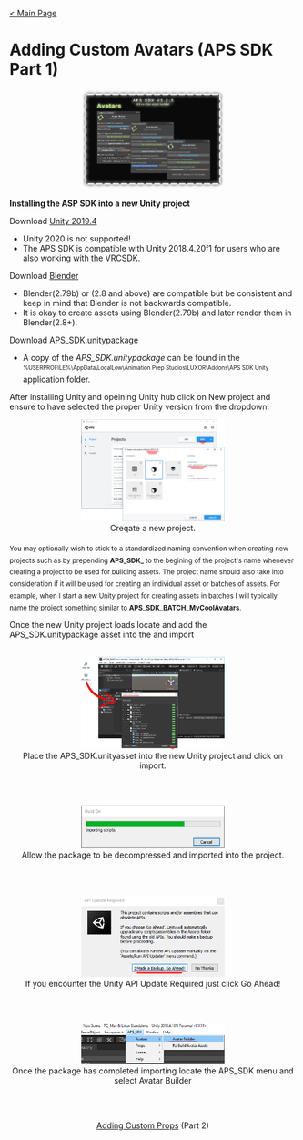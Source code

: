 [< Main Page](index.md)

# Adding Custom Avatars (APS SDK Part 1)

<p align="center">
  <a href="img/aps sdk avatar builder main.png">
     <img width="50%"  src="img/aps sdk avatar builder main.png">
  </a>
</p>

**Installing the ASP SDK into a new Unity project**



Download [Unity 2019.4](https://unity3d.com/unity/whats-new/2019.4.16)
 - Unity 2020 is not supported!
 - The APS SDK is compatible with Unity 2018.4.20f1 for users who are also working with the VRCSDK.

Download [Blender](https://www.blender.org/download/)
 - Blender(2.79b) or (2.8 and above) are compatible but be consistent and keep in mind that Blender is not backwards compatible.
 - It is okay to create assets using Blender(2.79b) and later render them in Blender(2.8+).

Download [APS_SDK.unitypackage](https://github.com/guiglass/LUXOR/blob/gh-pages/APS_SDK.unitypackage?raw=true)
 - A copy of the *APS_SDK.unitypackage* can be found in the <sub><sup>%USERPROFILE%\AppData\LocalLow\Animation Prep Studios\LUXOR\Addons\APS SDK Unity</sup></sub> application folder.
 
After installing Unity and opeining Unity hub click on New project and ensure to have selected the proper Unity version from the dropdown:

<p align="center">
  <a href="https://raw.githubusercontent.com/guiglass/LUXOR/gh-pages/img/new%20project.png">
     <img width="50%" src="https://raw.githubusercontent.com/guiglass/LUXOR/gh-pages/img/new%20project.png">
  </a>
  <br>
  Creqate a new project.
</p>
<sub>You may optionally wish to stick to a standardized naming convention when creating new projects such as by prepending <b>APS_SDK_</b> to the begining of the project's name whenever creating a project to be used for building assets. The project name should also take into consideration if it will be used for creating an individual asset or batches of assets. For example, when I start a new Unity project for creating assets in batches I will typically name the project something similar to <b>APS_SDK_BATCH_MyCoolAvatars</b>.
</sub>

Once the new Unity project loads locate and add the APS_SDK.unitypackage asset into the and import 
<br><br>
<p align="center">
  <a href="img/avatar menu.png">
     <img width="50%" src="img/import sdk.png">
  </a>
  <br>
  Place the APS_SDK.unityasset into the new Unity project and click on import.
</p>

<br><br>
<p align="center">
  <a href="img/importing scripts.png">
     <img width="50%" src="img/importing scripts.png">
  </a>
  <br>
  Allow the package to be decompressed and imported into the project.
</p>

<br><br>
<p align="center">
  <a href="img/update unity api.png">
     <img width="50%" src="img/update unity api.png">
  </a>
  <br>
  If you encounter the Unity API Update Required just click Go Ahead!
</p>

<br><br>
<p align="center">
  <a href="img/avatar menu.png">
     <img width="50%" src="img/avatar menu.png">
  </a>
  <br>
  Once the package has completed importing locate the APS_SDK menu and select Avatar Builder
</p>



<br><br>
<p align="center">
  <a href="apssdk_part2.md">Adding Custom Props</a> (Part 2)
</p>
